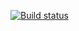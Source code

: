 [![Build status](https://ci.appveyor.com/api/projects/status/kknfadqtb7qk5n5o/branch/main?svg=true)](https://ci.appveyor.com/project/Aleksey8205/set/branch/main)